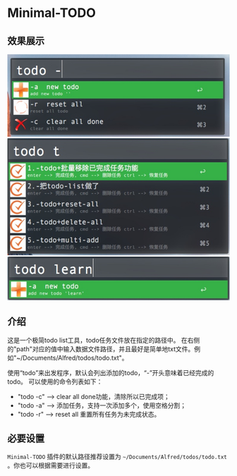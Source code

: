 # Minimal-TODO

## 效果展示

![](media/14896526072534.jpg)
![](media/14896526569327.jpg)
![](media/14896527156078.jpg)

## 介绍

这是一个极简todo list工具，todo任务文件放在指定的路径中。
在右侧的"path"对应的值中输入数据文件路径，并且最好是简单地txt文件。例如"~/Documents/Alfred/todos/todo.txt"。

使用“todo”来出发程序，默认会列出添加的todo，“-”开头意味着已经完成的todo。
可以使用的命令列表如下：

* "todo -c"  --> clear all done功能，清除所以已完成项；
* "todo -a"  --> 添加任务，支持一次添加多个，使用空格分割；
* "todo -r"  --> reset all 重置所有任务为未完成状态。

## 必要设置

`Minimal-TODO` 插件的默认路径推荐设置为 `~/Documents/Alfred/todos/todo.txt` 。你也可以根据需要进行设置。
